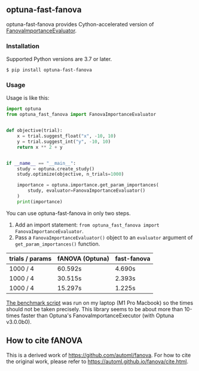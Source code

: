 ## optuna-fast-fanova

optuna-fast-fanova provides Cython-accelerated version of [FanovaImportanceEvaluator](https://optuna.readthedocs.io/en/stable/reference/generated/optuna.importance.FanovaImportanceEvaluator.html#optuna.importance.FanovaImportanceEvaluator).

### Installation

Supported Python versions are 3.7 or later.

```
$ pip install optuna-fast-fanova
```

### Usage

Usage is like this:

```python
import optuna
from optuna_fast_fanova import FanovaImportanceEvaluator


def objective(trial):
    x = trial.suggest_float("x", -10, 10)
    y = trial.suggest_int("y", -10, 10)
    return x ** 2 + y


if __name__ == "__main__":
    study = optuna.create_study()
    study.optimize(objective, n_trials=1000)

    importance = optuna.importance.get_param_importances(
        study, evaluator=FanovaImportanceEvaluator()
    )
    print(importance)
```

You can use optuna-fast-fanova in only two steps.

1. Add an import statement: `from optuna_fast_fanova import FanovaImportanceEvaluator`.
2. Pass a `FanovaImportanceEvaluator()` object to an `evaluator` argument of `get_param_importances()` function.

| trials / params | fANOVA (Optuna) | fast-fanova | 
|-----------------|-----------------|-------------|
| 1000 / 4        | 60.592s         | 4.690s      |
| 1000 / 4        | 30.515s         | 2.393s      |
| 1000 / 4        | 15.297s         | 1.225s      |

[The benchmark script](./benchmark.py) was run on my laptop (M1 Pro Macbook) so the times should not be taken precisely.
This library seems to be about more than 10-times faster than Optuna's FanovaImportanceExecutor (with Optuna v3.0.0b0).


## How to cite fANOVA

This is a derived work of https://github.com/automl/fanova.
For how to cite the original work, please refer to https://automl.github.io/fanova/cite.html.

